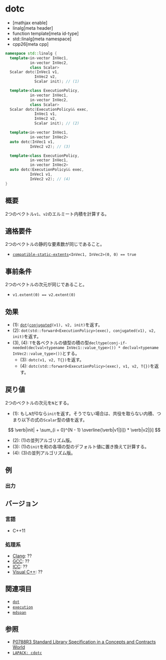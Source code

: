 # dotc

* [mathjax enable]
* linalg[meta header]
* function template[meta id-type]
* std::linalg[meta namespace]
* cpp26[meta cpp]


```cpp
namespace std::linalg {
  template<in-vector InVec1,
           in-vector InVec2,
           class Scalar>
  Scalar dotc(InVec1 v1,
             InVec2 v2,
             Scalar init); // (1)

  template<class ExecutionPolicy,
           in-vector InVec1,
           in-vector InVec2,
           class Scalar>
  Scalar dotc(ExecutionPolicy&& exec,
             InVec1 v1,
             InVec2 v2,
             Scalar init); // (2)

  template<in-vector InVec1,
           in-vector InVec2>
  auto dotc(InVec1 v1,
           InVec2 v2); // (3)

  template<class ExecutionPolicy,
           in-vector InVec1,
           in-vector InVec2>
  auto dotc(ExecutionPolicy&& exec,
           InVec1 v1,
           InVec2 v2); // (4)
}
```

## 概要
2つのベクトル`v1`、`v2`のエルミート内積を計算する。


## 適格要件
2つのベクトルの静的な要素数が同じであること。

- [`compatible-static-extents`](compatible-static-extents.md)`<InVec1, InVec2>(0, 0) == true`


## 事前条件
2つのベクトルの次元が同じであること。

- `v1.extent(0) == v2.extent(0)`


## 効果
- (1): [`dot`](dot.md)`(`[`conjugated`](conjugated.md)`(v1), v2, init)`を返す。
- (2): `dot(std::forward<ExecutionPolicy>(exec), conjugated(v1), v2, init)`を返す。
- (3), (4): `T`を各ベクトルの値型の積の型`decltype(conj-if-needed(declval<typename InVec1::value_type>()) * declval<typename InVec2::value_type>())`とする。
  + (3): `dotc(v1, v2, T{})`を返す。
  + (4): `dotc(std::forward<ExecutionPolicy>(exec), v1, v2, T{})`を返す。


## 戻り値
2つのベクトルの次元を`N`とする。

- (1): もし`N`が0なら`init`を返す。そうでない場合は、共役を取らない内積、つまり以下の式の`Scalar`型の値を返す。

$$
\verb|init| + \sum_{i = 0}^{N - 1} \overline{\verb|v1|[i]} * \verb|v2|[i]
$$

- (2): (1)の並列アルゴリズム版。
- (3): (1)の`init`を和の各項の型のデフォルト値に置き換えて計算する。
- (4): (3)の並列アルゴリズム版。


## 例


### 出力


## バージョン
### 言語
- C++11

### 処理系
- [Clang](/implementation.md#clang): ??
- [GCC](/implementation.md#gcc): ??
- [ICC](/implementation.md#icc): ??
- [Visual C++](/implementation.md#visual_cpp): ??


## 関連項目
- [`dot`](dot.md)
- [`execution`](/reference/execution.md)
- [`mdspan`](/reference/mdspan.md)


## 参照
- [P0788R3 Standard Library Specification in a Concepts and Contracts World](http://www.open-std.org/jtc1/sc22/wg21/docs/papers/2018/p0788r3.pdf)
- [`LAPACK: cdotc`](https://netlib.org/lapack/explore-html/d1/dcc/group__dot_ga5c189335a4e6130a2206c190579b1571.html#ga5c189335a4e6130a2206c190579b1571)

